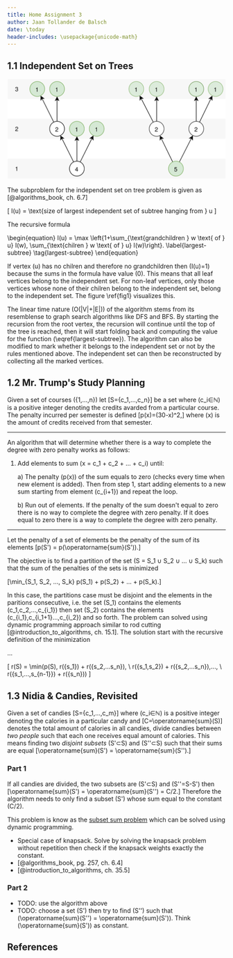 ```yaml
---
title: Home Assignment 3
author: Jaan Tollander de Balsch
date: \today
header-includes: \usepackage{unicode-math}
---
```

## 1.1 Independent Set on Trees
![Two examples of independent sets on trees. The figure visualizes the depth of the tree, the values inside the vertices denote the value of the function \(I(u)\) for that vertex and the darkened vertices that belong to the independent set. \label{fig1}](figures/independent_set_on_trees.png)

The subproblem for the independent set on tree problem is given as [@algorithms_book, ch. 6.7]

\[
I(u) = \text{size of largest independent set of subtree hanging from } u
\]

The recursive formula

\begin{equation}
I(u) = \max \left\{1+\sum_{\text{grandchildren } w \text{ of } u} I(w), \sum_{\text{chilren } w \text{ of } u} I(w)\right\}.
\label{largest-subtree}
\tag{largest-subtree}
\end{equation}

If vertex \(u\) has no chilren and therefore no grandchildren then \(I(u)=1\) because the sums in the formula have value \(0\). This means that all leaf vertices belong to the independent set. For  non-leaf vertices, only those vertices whose none of their chilren belong to the independent set, belong to the independent set. The figure \ref{fig1} visualizes this.

The linear time nature \(O(|V|+|E|)\) of the algorithm stems from its resemblense to graph search algorithms like DFS and BFS. By starting the recursion from the root vertex, the recursion will continue until the top of the tree is reached, then it will start folding back and computing the value for the function \(\eqref{largest-subtree}\). The algorithm can also be modified to mark whether it belongs to the independent set or not by the rules mentioned above. The independent set can then be reconstructed by collecting all the marked vertices.


## 1.2 Mr. Trump's Study Planning
Given a set of courses \(\{1,…,n\}\) let \[S=\{c_1,…,c_n\}\] be a set where \(c_i∈ℕ\) is a positive integer denoting the credits avarded from a particular course. The penalty incurred per semester is defined \[p(x)=(30-x)^2,\] where \(x\) is the amount of credits received from that semester.

---

An algorithm that will determine whether there is a way to complete the degree with zero penalty works as follows:

1) Add elements to sum \(x = c_1 + c_2 + ... + c_i\) until:

    a) The penalty \(p(x)\) of the sum equals to zero (checks every time when new element is added). Then from step 1, start adding elements to a new sum starting from element \(c_{i+1}\) and repeat the loop.

    b) Run out of elements. If the penalty of the sum doesn't equal to zero there is no way to complete the degree with zero penalty. If it does equal to zero there is a way to complete the degree with zero penalty.

---

Let the penalty of a set of elements be the penalty of the sum of its elements \[p(S') = p(\operatorname{sum}(S')).\]

The objective is to find a partition of the set \(S = S_1 ∪ S_2 ∪ … ∪ S_k\) such that the sum of the penalties of the sets is minimized

\[\min_{S_1, S_2, ..., S_k} p(S_1) + p(S_2) + ... + p(S_k).\]

In this case, the partitions case must be disjoint and the elements in the paritions consecutive, i.e. the set \(S_1\) contains the elements \(c_1,c_2,…,c_{i_1}\) then set \(S_2\) contains the elements \(c_{i_1},c_{i_1+1}…,c_{i_2}\) and so forth. The problem can solved using dynamic programming approach similar to rod cutting [@introduction_to_algorithms, ch. 15.1]. The solution start with the recursive definition of the minimization

...

\[
r(S) = \min(p(S),
r(\{s_1\}) + r(\{s_2,...s_n\}), \\
r(\{s_1,s_2\}) + r(\{s_2,...s_n\}),..., \\
r(\{s_1,...,s_{n-1}\}) + r(\{s_n\}))
\]

<!-- \(p(\operatorname{sum}(S_i)) + p(\operatorname{sum}(S_{i+1}))\) vs \(p(\operatorname{sum}(S_i∪S_{i+1}))\) -->


## 1.3 Nidia & Candies, Revisited
Given a set of candies \[S=\{c_1,…,c_m\}\] where \(c_i∈ℕ\) is a positive integer denoting the calories in a particular candy and \[C=\operatorname{sum}(S)\] denotes the total amount of calories in all candies, divide candies between *two people* such that each one receives equal amount of calories. This means finding two *disjoint subsets* \(S'⊂S\) and \(S''⊂S\) such that their sums are equal \[\operatorname{sum}(S') = \operatorname{sum}(S'').\]

### Part 1
If all candies are divided, the two subsets are  \(S'⊂S\) and \(S''=S-S'\) then \[\operatorname{sum}(S') = \operatorname{sum}(S'') = C/2.\] Therefore the algorithm needs to only find a subset \(S'\) whose sum equal to the constant \(C/2\).

This problem is know as the [subset sum problem](https://en.wikipedia.org/wiki/Subset_sum_problem) which can be solved using dynamic programming.

- Special case of knapsack. Solve by solving the knapsack problem without repetition then check if the knapsack weights exactly the constant.
- [@algorithms_book, pg. 257, ch. 6.4]
- [@introduction_to_algorithms, ch. 35.5]

### Part 2
- TODO: use the algorithm above
- TODO: choose a set \(S'\) then try to find \(S''\) such that \(\operatorname{sum}(S'') = \operatorname{sum}(S')\). Think \(\operatorname{sum}(S')\) as constant.



## References
